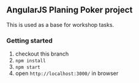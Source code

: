 ## AngularJS Planing Poker project

This is used as a base for workshop tasks.

### Getting started

1. checkout this branch
2. `npm install`
3. `npm start`
4. open `http://localhost:3000/` in browser
